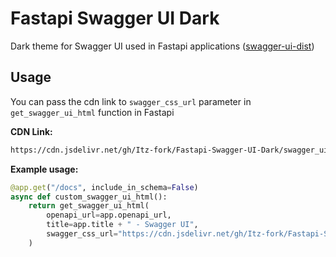 # Fastapi Swagger UI Dark

Dark theme for Swagger UI used in Fastapi applications ([swagger-ui-dist](https://cdn.jsdelivr.net/npm/swagger-ui-dist@4/swagger-ui.css))

## Usage
You can pass the cdn link to `swagger_css_url` parameter in `get_swagger_ui_html` function in Fastapi

**CDN Link:**
```html
https://cdn.jsdelivr.net/gh/Itz-fork/Fastapi-Swagger-UI-Dark/swagger_ui_dark.css
```

**Example usage:**
```python
@app.get("/docs", include_in_schema=False)
async def custom_swagger_ui_html():
    return get_swagger_ui_html(
        openapi_url=app.openapi_url,
        title=app.title + " - Swagger UI",
        swagger_css_url="https://cdn.jsdelivr.net/gh/Itz-fork/Fastapi-Swagger-UI-Dark/swagger_ui_dark.css"
    )
```
